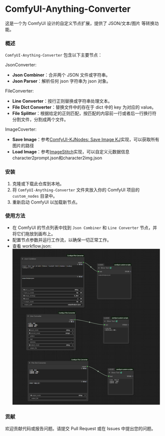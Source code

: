 # ComfyUI-Anything-Converter

这是一个为 ComfyUI 设计的自定义节点扩展，提供了 JSON/文本/图片 等转换功能。

### 概述

`ComfyUI-Anything-Converter` 包含以下主要节点：

JsonConverter:
- **Json Combiner**：合并两个 JSON 文件或字符串。
- **Json Parser**：解析任何 json 字符串为 json 对象。

FileConverter:
- **Line Converter**：按行正则替换或字符串处理文本。
- **File Dict Converter**：替换文件中的存在于 dict 中的 key 为对应的 value。
- **File Splitter**：根据给定的正则匹配，按匹配的内容前一行或者后一行换行符分割文件，分割成两个文件。

ImageCoverter:
- **Save Image**：参考[ComfyUI-KJNodes: Save Image KJ](https://github.com/kijai/ComfyUI-KJNodes)实现，可以获取所有图片的路径
- **Load Image**：参考[ImageStitch](https://github.com/comfyanonymous/ComfyUI/blob/e08ecfbd8a9deda8939b14d7f1ff7d7139f1a4ed/comfy_extras/nodes_images.py#L235)实现，可以自定义元数据信息character2prompt.json和character2img.json

### 安装

1. 克隆或下载此仓库到本地。
2. 将 `ComfyUI-Anything-Converter` 文件夹放入你的 ComfyUI 项目的 `custom_nodes` 目录中。
3. 重新启动 ComfyUI 以加载新节点。

### 使用方法

- 在 ComfyUI 的节点列表中找到 `Json Combiner` 和 `Line Converter` 节点，并将它们拖放到画布上。
- 配置节点参数并运行工作流，以确保一切正常工作。
- 查看 workflow.json:
  ![workflow.json](workflow.png)

### 贡献

欢迎贡献代码或报告问题。请提交 Pull Request 或在 Issues 中提出您的问题。

